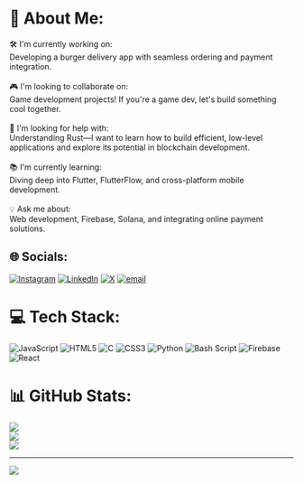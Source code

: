 # 💫 About Me:
🛠️ I'm currently working on:<br>Developing a burger delivery app with seamless ordering and payment integration.<br><br>🎮 I'm looking to collaborate on:<br>Game development projects! If you're a game dev, let's build something cool together.<br><br>🦀 I'm looking for help with:<br>Understanding Rust—I want to learn how to build efficient, low-level applications and explore its potential in blockchain development.<br><br>📚 I'm currently learning:<br>Diving deep into Flutter, FlutterFlow, and cross-platform mobile development.<br><br>💡 Ask me about:<br>Web development, Firebase, Solana, and integrating online payment solutions.<br>


## 🌐 Socials:
[![Instagram](https://img.shields.io/badge/Instagram-%23E4405F.svg?logo=Instagram&logoColor=white)](https://instagram.com/leapetrini) [![LinkedIn](https://img.shields.io/badge/LinkedIn-%230077B5.svg?logo=linkedin&logoColor=white)](https://linkedin.com/in/lpetrini) [![X](https://img.shields.io/badge/X-black.svg?logo=X&logoColor=white)](https://x.com/leapetrini) [![email](https://img.shields.io/badge/Email-D14836?logo=gmail&logoColor=white)](mailto:leapetrini.dev@gmail.com) 

# 💻 Tech Stack:
![JavaScript](https://img.shields.io/badge/javascript-%23323330.svg?style=for-the-badge&logo=javascript&logoColor=%23F7DF1E) ![HTML5](https://img.shields.io/badge/html5-%23E34F26.svg?style=for-the-badge&logo=html5&logoColor=white) ![C](https://img.shields.io/badge/c-%2300599C.svg?style=for-the-badge&logo=c&logoColor=white) ![CSS3](https://img.shields.io/badge/css3-%231572B6.svg?style=for-the-badge&logo=css3&logoColor=white) ![Python](https://img.shields.io/badge/python-3670A0?style=for-the-badge&logo=python&logoColor=ffdd54) ![Bash Script](https://img.shields.io/badge/bash_script-%23121011.svg?style=for-the-badge&logo=gnu-bash&logoColor=white) ![Firebase](https://img.shields.io/badge/firebase-a08021?style=for-the-badge&logo=firebase&logoColor=ffcd34) ![React](https://img.shields.io/badge/react-%2320232a.svg?style=for-the-badge&logo=react&logoColor=%2361DAFB)
# 📊 GitHub Stats:
![](https://github-readme-stats.vercel.app/api?username=leapetrini&theme=dark&hide_border=true&include_all_commits=false&count_private=false)<br/>
![](https://github-readme-streak-stats.herokuapp.com/?user=leapetrini&theme=dark&hide_border=true)<br/>
![](https://github-readme-stats.vercel.app/api/top-langs/?username=leapetrini&theme=dark&hide_border=true&include_all_commits=false&count_private=false&layout=compact)

---
[![](https://visitcount.itsvg.in/api?id=leapetrini&icon=0&color=4)](https://visitcount.itsvg.in)

<!-- Proudly created with GPRM ( https://gprm.itsvg.in ) -->
